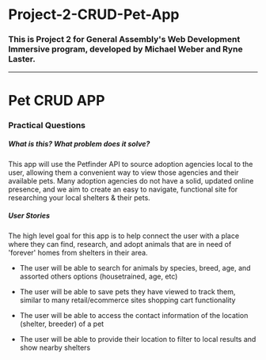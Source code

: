 # Project-2-CRUD-Pet-App
### This is Project 2 for General Assembly's Web Development Immersive program, developed by Michael Weber and Ryne Laster.


***


# Pet CRUD APP
### Practical Questions
##### What is this? What problem does it solve?
This app will use the Petfinder API to source adoption agencies local to the user, allowing them a convenient way to view those agencies and their available pets. Many adoption agencies do not have a solid, updated online presence, and we aim to create an easy to navigate, functional site for researching your local shelters & their pets.


##### User Stories
The high level goal for this app is to help connect the user with a place where they can find, research, and adopt animals that are in need of 'forever' homes from shelters in their area.


- The user will be able to search for animals by species, breed, age, and assorted others options (housetrained, age, etc)


- The user will be able to save pets they have viewed to track them, similar to many retail/ecommerce sites shopping cart functionality


- The user will be able to access the contact information of the location (shelter, breeder) of a pet


- The user will be able to provide their location to filter to local results and show nearby shelters	